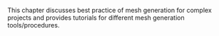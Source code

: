 This chapter discusses best practice of mesh generation for complex projects and provides tutorials for different mesh generation tools/procedures.
